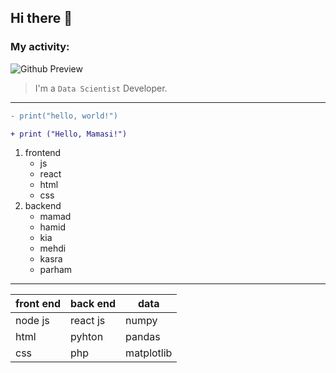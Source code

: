 ## Hi there 👋
### My activity:
![Github Preview](https://github-readme-stats.vercel.app/api?username=Mohammad-Hossein-Dalghi&show_icons=true&theme=dark)

> I'm a `Data Scientist` Developer.
---
```diff
- print("hello, world!")

+ print ("Hello, Mamasi!")
```

1. frontend
     - js
     - react
     - html
     - css
2. backend
   * mamad
   * hamid
   * kia
   - mehdi
   - kasra
   - parham
  
---
| front end | back end | data
| -- | -- | -- |
| node js | react js | numpy|
| html | pyhton | pandas|
| css | php | matplotlib | 
